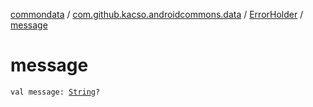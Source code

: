 [commondata](../../index.md) / [com.github.kacso.androidcommons.data](../index.md) / [ErrorHolder](index.md) / [message](./message.md)

# message

`val message: `[`String`](https://kotlinlang.org/api/latest/jvm/stdlib/kotlin/-string/index.html)`?`